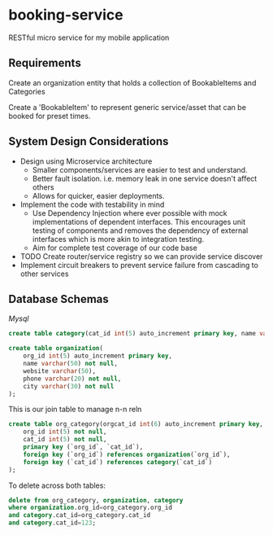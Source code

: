# booking-service

RESTful micro service for my mobile application

## Requirements
Create an organization entity that holds a collection of BookableItems and Categories

Create a 'BookableItem' to represent generic service/asset that can be booked for preset times.


## System Design Considerations
* Design using Microservice architecture
    * Smaller components/services are easier to test and understand.
    * Better fault isolation. i.e. memory leak in one service doesn't affect others
    * Allows for quicker, easier deployments.
* Implement the code with testability in mind
    * Use Dependency Injection where ever possible with mock implementations of dependent interfaces. This encourages unit testing of components and removes the dependency of external interfaces which is more akin to integration testing.
    * Aim for complete test coverage of our code base
* TODO Create router/service registry so we can provide service discover
* Implement circuit breakers to prevent service failure from cascading to other services

## Database Schemas
*Mysql*
```sql
create table category(cat_id int(5) auto_increment primary key, name varchar(50) not null);

create table organization(
    org_id int(5) auto_increment primary key, 
    name varchar(50) not null, 
    website varchar(50),
    phone varchar(20) not null,
    city varchar(30) not null
);
```
This is our join table to manage n-n reln
```sql
create table org_category(orgcat_id int(6) auto_increment primary key,
    org_id int(5) not null,
    cat_id int(5) not null,
    primary key (`org_id`, `cat_id`),
    foreign key (`org_id`) references organization(`org_id`),
    foreign key (`cat_id`) references category(`cat_id`)
);
```
To delete across both tables:
```sql
delete from org_category, organization, category
where organization.org_id=org_category.org_id
and category.cat_id=org_category.cat_id
and category.cat_id=123;

```
